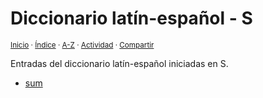 # Diccionario latín-español - S
<sup>[Inicio](https://github.com/jucardus/jucardus.github.io/blob/main/readme.md) · [Índice](https://github.com/jucardus/jucardus.github.io/blob/main/indices/latin-espanol.md) · [A-Z](https://github.com/jucardus/jucardus.github.io/blob/main/indices/alfabetico.md) · [Actividad](https://github.com/jucardus/jucardus.github.io/blob/main/indices/actividad.md) · [Compartir](https://x.com/intent/tweet?text=Entradas%20del%20Diccionario%20lat%C3%ADn-espa%C3%B1ol%20iniciadas%20en%20S.%0A%E2%86%92%20https%3A%2F%2Fgithub.com%2Fjucardus%2Frepo%2Fblob%2Fmain%2Findices%2Flatin-espanol-s.md%0A%0A%23ltn_espnl_jucardus%20%23indcs_jucardus%0A%40jucardus)</sup>

Entradas del diccionario latín-español iniciadas en S.

* [sum](https://github.com/jucardus/jucardus.github.io/blob/main/contenido/25/04/22/sum.md)
